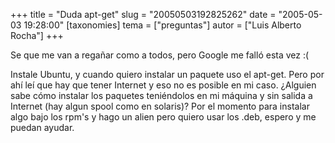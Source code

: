+++
title = "Duda apt-get"
slug = "20050503192825262"
date = "2005-05-03 19:28:00"
[taxonomies]
tema = ["preguntas"]
autor = ["Luis Alberto Rocha"]
+++

Se que me van a regañar como a todos, pero Google me falló esta vez :(

Instale Ubuntu, y cuando quiero instalar un paquete uso el apt-get. Pero
por ahí leí que hay que tener Internet y eso no es posible en mi caso.
¿Alguien sabe cómo instalar los paquetes teniéndolos en mi máquina y sin
salida a Internet (hay algun spool como en solaris)? Por el momento para
instalar algo bajo los rpm's y hago un alien pero quiero usar los .deb,
espero y me puedan ayudar.

